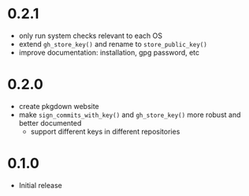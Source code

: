 # 0.2.1

* only run system checks relevant to each OS
* extend `gh_store_key()` and rename to `store_public_key()`
* improve documentation: installation, gpg password, etc

# 0.2.0

* create pkgdown website
* make `sign_commits_with_key()` and `gh_store_key()` more robust and better documented
  * support different keys in different repositories

# 0.1.0 
* Initial release

